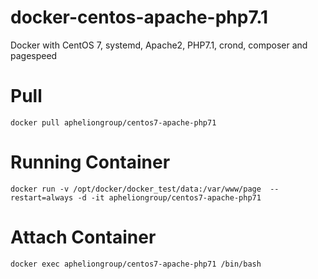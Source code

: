 # docker-centos-apache-php7.1
Docker with CentOS 7, systemd, Apache2, PHP7.1, crond, composer and pagespeed

# Pull

```
docker pull apheliongroup/centos7-apache-php71
```

# Running Container

```
docker run -v /opt/docker/docker_test/data:/var/www/page  --restart=always -d -it apheliongroup/centos7-apache-php71
```

# Attach Container

```
docker exec apheliongroup/centos7-apache-php71 /bin/bash
```
